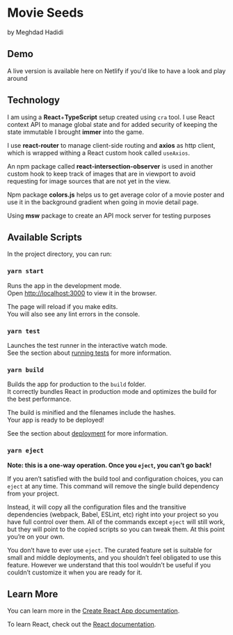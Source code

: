# Movie Seeds
by Meghdad Hadidi

## Demo
A live version is available here on Netlify if you'd like to have a look and play around


## Technology
I am using a **React**+**TypeScript** setup created using `cra` tool. I use React context API to manage global state and for added security of keeping the state immutable I brought **immer** into the game.

I use **react-router** to manage client-side routing and **axios** as http client, which is wrapped withing a React custom hook called `useAxios`. 

An npm package called **react-intersection-observer** is used in another custom hook to keep track of images that are in viewport to avoid requesting for image sources that are not yet in the view. 

Npm package **colors.js** helps us to get average color of a movie poster and use it in the background gradient when going in movie detail page.

Using **msw** package to create an API mock server for testing purposes


## Available Scripts

In the project directory, you can run:

### `yarn start`

Runs the app in the development mode.\
Open [http://localhost:3000](http://localhost:3000) to view it in the browser.

The page will reload if you make edits.\
You will also see any lint errors in the console.

### `yarn test`

Launches the test runner in the interactive watch mode.\
See the section about [running tests](https://facebook.github.io/create-react-app/docs/running-tests) for more information.

### `yarn build`

Builds the app for production to the `build` folder.\
It correctly bundles React in production mode and optimizes the build for the best performance.

The build is minified and the filenames include the hashes.\
Your app is ready to be deployed!

See the section about [deployment](https://facebook.github.io/create-react-app/docs/deployment) for more information.

### `yarn eject`

**Note: this is a one-way operation. Once you `eject`, you can’t go back!**

If you aren’t satisfied with the build tool and configuration choices, you can `eject` at any time. This command will remove the single build dependency from your project.

Instead, it will copy all the configuration files and the transitive dependencies (webpack, Babel, ESLint, etc) right into your project so you have full control over them. All of the commands except `eject` will still work, but they will point to the copied scripts so you can tweak them. At this point you’re on your own.

You don’t have to ever use `eject`. The curated feature set is suitable for small and middle deployments, and you shouldn’t feel obligated to use this feature. However we understand that this tool wouldn’t be useful if you couldn’t customize it when you are ready for it.

## Learn More

You can learn more in the [Create React App documentation](https://facebook.github.io/create-react-app/docs/getting-started).

To learn React, check out the [React documentation](https://reactjs.org/).
